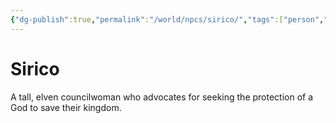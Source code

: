 ```yaml
---
{"dg-publish":true,"permalink":"/world/npcs/sirico/","tags":["person","npc"],"noteIcon":"npc"}
---
```


# Sirico
A tall, elven councilwoman who advocates for seeking the protection of a God to save their kingdom.